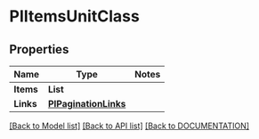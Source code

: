 # PIItemsUnitClass

## Properties
Name | Type | Notes
------------ | ------------- | -------------
**Items** | **List<PIUnitClass>**
**Links** | **[**PIPaginationLinks**](../models/PIPaginationLinks.md)**

[[Back to Model list]](../../DOCUMENTATION.md#documentation-for-models) [[Back to API list]](../../DOCUMENTATION.md#documentation-for-api-endpoints) [[Back to DOCUMENTATION]](../../DOCUMENTATION.md)
